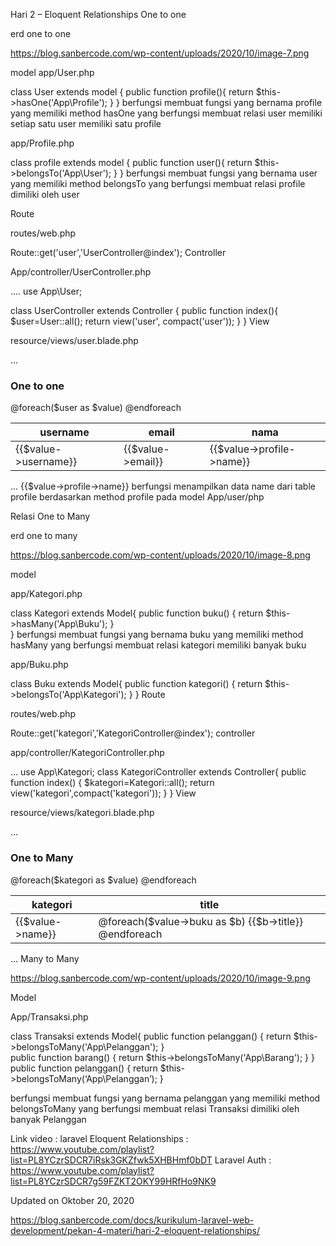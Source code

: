 Hari 2 – Eloquent Relationships
One to one

erd one to one

https://blog.sanbercode.com/wp-content/uploads/2020/10/image-7.png

model
app/User.php

class User extends model
{
  public function profile(){
    return $this->hasOne('App\Profile');
  }
}
berfungsi membuat fungsi yang bernama profile yang memiliki method hasOne yang berfungsi membuat relasi user memiliki setiap satu user memiliki satu profile

app/Profile.php

class profile extends model
{
  public function user(){
    return $this->belongsTo('App\User');
  }
}
berfungsi membuat fungsi yang bernama user yang memiliki method belongsTo yang berfungsi membuat relasi profile dimiliki oleh user

Route

routes/web.php

Route::get('user','UserController@index');
Controller

App/controller/UserController.php

....
use App\User;

class UserController extends Controller
{
  public function index(){
    $user=User::all();
    return view('user', compact('user'));
  }
}
View

resource/views/user.blade.php

...
<h3>One to one</h3>
<table>
  <thead>
   <tr>
    <th>username</th>
    <th>email</th>
    <th>nama</th>
   </tr>
  <tbody>
   @foreach($user as $value)
   <tr>
    <td>{{$value->username}}</td>
    <td>{{$value->email}}</td>
    <td>{{$value->profile->name}}</td>
   </tr>
   @endforeach
  <tbody>
  </thead>
</table>
...
<td>{{$value->profile->name}}
berfungsi menampilkan data name dari table profile berdasarkan method profile pada model App/user/php

Relasi One to Many

erd one to many

https://blog.sanbercode.com/wp-content/uploads/2020/10/image-8.png

model

app/Kategori.php

class Kategori extends Model{
  public function buku()
  {
   return $this->hasMany('App\Buku');
  }  
}
berfungsi membuat fungsi yang bernama buku yang memiliki method hasMany yang berfungsi membuat relasi kategori memiliki banyak buku

app/Buku.php

class Buku extends Model{
  public function kategori()
  {
    return $this->belongsTo('App\Kategori');
  }
}
Route

routes/web.php

Route::get('kategori','KategoriController@index');
controller

app/controller/KategoriController.php

...
use App\Kategori;
class KategoriController extends Controller{
  public function index()
  {
   $kategori=Kategori::all();
   return view('kategori',compact('kategori'));
  }
}
View

resource/views/kategori.blade.php

...
<h3>One to Many</h3>
<table>
  <thead>
   <tr>
    <th>kategori</th>
    <th>title</th>
   </tr>
  <tbody>
   @foreach($kategori as $value)
   <tr>
    <td>{{$value->name}}</td>
    <td>
       @foreach($value->buku as $b)
       {{$b->title}}
       @endforeach
    </td>
   </tr>
   @endforeach
  <tbody>
  </thead>
</table>
...
Many to Many

https://blog.sanbercode.com/wp-content/uploads/2020/10/image-9.png

Model

App/Transaksi.php

class Transaksi extends Model{
  public function pelanggan()
  {
   return $this->belongsToMany('App\Pelanggan');
  }  
  public function barang()
  {
   return $this->belongsToMany('App\Barang');
  }
}
public function pelanggan()
{
return $this->belongsToMany(‘App\Pelanggan’);
}

berfungsi membuat fungsi yang bernama pelanggan yang memiliki method belongsToMany yang berfungsi membuat relasi Transaksi dimiliki oleh banyak Pelanggan

Link video :
laravel Eloquent Relationships : https://www.youtube.com/playlist?list=PL8YCzrSDCR7iRsk3GKZfwk5XHBHmf0bDT
Laravel Auth : https://www.youtube.com/playlist?list=PL8YCzrSDCR7g59FZKT2OKY99HRfHo9NK9

Updated on Oktober 20, 2020

https://blog.sanbercode.com/docs/kurikulum-laravel-web-development/pekan-4-materi/hari-2-eloquent-relationships/